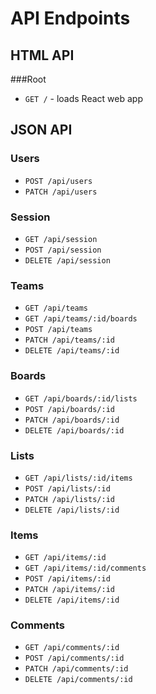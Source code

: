 # API Endpoints

## HTML API

###Root

- `GET /` - loads React web app

## JSON API

### Users

- `POST /api/users`
- `PATCH /api/users`

### Session

- `GET /api/session`
- `POST /api/session`
- `DELETE /api/session`

### Teams  

- `GET /api/teams`
- `GET /api/teams/:id/boards`
- `POST /api/teams`
- `PATCH /api/teams/:id`
- `DELETE /api/teams/:id`

### Boards   

- `GET /api/boards/:id/lists`
- `POST /api/boards/:id`
- `PATCH /api/boards/:id`
- `DELETE /api/boards/:id`

### Lists   

- `GET /api/lists/:id/items`
- `POST /api/lists/:id`
- `PATCH /api/lists/:id`
- `DELETE /api/lists/:id`

### Items   

- `GET /api/items/:id`
- `GET /api/items/:id/comments`
- `POST /api/items/:id`
- `PATCH /api/items/:id`
- `DELETE /api/items/:id`

### Comments   

- `GET /api/comments/:id`
- `POST /api/comments/:id`
- `PATCH /api/comments/:id`
- `DELETE /api/comments/:id`

